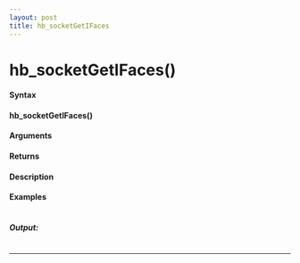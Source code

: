 ```yaml
---
layout: post
title: hb_socketGetIFaces
---
```


# hb_socketGetIFaces()


#### Syntax

#### hb_socketGetIFaces()

#### Arguments

#### Returns

#### Description

#### Examples

```

```

##### Output:

```

```

---
